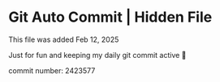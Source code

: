 # Git Auto Commit | Hidden File

This file was added Feb 12, 2025

Just for fun and keeping my daily git commit active 🤪

commit number: 2423577
